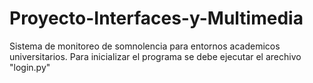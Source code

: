 # Proyecto-Interfaces-y-Multimedia
Sistema de monitoreo de somnolencia para entornos academicos universitarios. 
Para inicializar el programa se debe ejecutar el arechivo "login.py"

